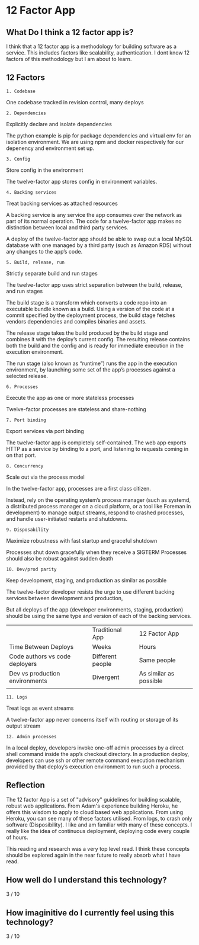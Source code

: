 # 12 Factor App 

## What Do I think a 12 factor app is?

I think that a 12 factor app is a methodology for building software as a service. This includes factors like scalability, authentication. I dont know 12 factors of this methodology but I am about to learn.




## 12 Factors

```
1. Codebase
```

One codebase tracked in revision control, many deploys

```
2. Dependencies
```

Explicitly declare and isolate dependencies

The python example is pip for package dependencies and virtual env for an isolation environment. We are using npm and docker respectively for our depenency and environment set up.


```
3. Config
```

Store config in the environment

The twelve-factor app stores config in environment variables. 

```
4. Backing services
```

Treat backing services as attached resources

A backing service is any service the app consumes over the network as part of its normal operation. The code for a twelve-factor app makes no distinction between local and third party services.

A deploy of the twelve-factor app should be able to swap out a local MySQL database with one managed by a third party (such as Amazon RDS) without any changes to the app’s code.


```
5. Build, release, run
```

Strictly separate build and run stages

The twelve-factor app uses strict separation between the build, release, and run stages

The build stage is a transform which converts a code repo into an executable bundle known as a build. Using a version of the code at a commit specified by the deployment process, the build stage fetches vendors dependencies and compiles binaries and assets.

The release stage takes the build produced by the build stage and combines it with the deploy’s current config. The resulting release contains both the build and the config and is ready for immediate execution in the execution environment.

The run stage (also known as “runtime”) runs the app in the execution environment, by launching some set of the app’s processes against a selected release.



```
6. Processes
```

Execute the app as one or more stateless processes

Twelve-factor processes are stateless and share-nothing



```
7. Port binding
```

Export services via port binding

The twelve-factor app is completely self-contained. The web app exports HTTP as a service by binding to a port, and listening to requests coming in on that port.


```
8. Concurrency
```

Scale out via the process model

In the twelve-factor app, processes are a first class citizen.

Instead, rely on the operating system’s process manager (such as systemd, a distributed process manager on a cloud platform, or a tool like Foreman in development) to manage output streams, respond to crashed processes, and handle user-initiated restarts and shutdowns.


```
9. Disposability
```

Maximize robustness with fast startup and graceful shutdown

Processes shut down gracefully when they receive a SIGTERM
Processes should also be robust against sudden death


```
10. Dev/prod parity
```

Keep development, staging, and production as similar as possible

The twelve-factor developer resists the urge to use different backing services between development and production,

But all deploys of the app (developer environments, staging, production) should be using the same type and version of each of the backing services.


|                                |                  |                        |  
|--------------------------------|------------------|------------------------|
|                                | Traditional App  | 12 Factor App          |
| Time Between Deploys           | Weeks            | Hours                  |
| Code authors vs code deployers | Different people | Same people            |
| Dev vs production environments | Divergent        | As similar as possible |
|                                |                  |                        |


```
11. Logs
```

Treat logs as event streams

A twelve-factor app never concerns itself with routing or storage of its output stream


```
12. Admin processes
```

In a local deploy, developers invoke one-off admin processes by a direct shell command inside the app’s checkout directory. In a production deploy, developers can use ssh or other remote command execution mechanism provided by that deploy’s execution environment to run such a process.



## Reflection

The 12 factor App is a set of "advisory" guidelines for building scalable, robust web applications. From Adam's experience building Heroku, he offers this wisdom to apply to cloud based web applications. From using Heroku, you can see many of these factors utilised. From logs, to crash only software (Disposibility). I like and am familiar with many of these concepts. I really like the idea of continuous deployment, deploying code every couple of hours. 

This reading and research was a very top level read. I think these concepts should be explored again in the near future to really absorb what I have read.




## How well do I understand this technology?

3 / 10

## How imaginitive do I currently feel using this technology?

3 / 10